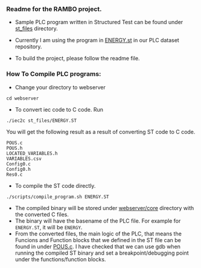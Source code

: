 ### Readme for the RAMBO project.

- Sample PLC program written in Structured Test can be found under [st_files](webserver/st_files) directory. 
- Currently I am using the program in [ENERGY.st](webserver/st_files/ENERGY.ST) in our PLC dataset repository.  

- To build the project, please follow the readme file. 

### How To Compile PLC programs:
- Change your directory to webserver
```
cd webserver
```
- To convert iec code to C code. 
Run
```
./iec2c st_files/ENERGY.ST 
```
You will get the following result as a result of converting ST code to C code. 
```
POUS.c
POUS.h
LOCATED_VARIABLES.h
VARIABLES.csv
Config0.c
Config0.h
Res0.c
```

- To compile the ST code directly.

```
./scripts/compile_program.sh ENERGY.ST 
```

- The compiled binary will be stored under [webserver/core](webserver/core) directory with the converted C files. 
- The binary will have the basename of the PLC file. For example for `ENERGY.ST`, it will be `ENERGY`.
- From the converted files, the main logic of the PLC, that means the Funcions and Function blocks that we defined in the ST file can be found in under [POUS.c](webserver/core/POUS.c). I have checked that we can use gdb when running the compiled ST binary and set a breakpoint/debugging point under the functions/function blocks. 
